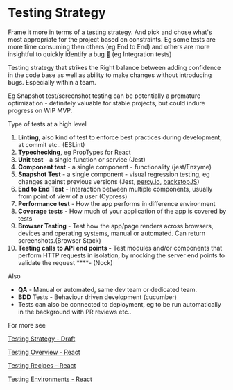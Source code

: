 # Testing Strategy

Frame it more in terms of a testing strategy. And pick and chose what's most appropriate for the project based on constraints. Eg some tests are more time consuming then others (eg End to End) and others are more insightful to quickly identify a bug 🐛 (eg Integration tests)

Testing strategy that strikes the Right balance between adding confidence in the code base as well as ability to make changes without introducing bugs. Especially within a team.

Eg Snapshot test/screenshot testing can be potentially a premature optimization - definitely valuable for stable projects, but could indure progress on WIP MVP.

Type of tests at a high level

1. **Linting**, also kind of test to enforce best practices during development, at commit etc.. (ESLint)
2. **Typechecking**, eg PropTypes for React
3. **Unit test** - a single function or service (Jest)
4. **Component test** - a single component - functionality (jest/Enzyme)
5. **Snapshot Test** - a single component - visual regression testing, eg changes against previous versions (Jest, [percy.io](https://percy.io/), [backstopJS](https://garris.github.io/BackstopJS/))
6. **End to End Test** - Interaction between multiple components, usually from point of view of a user (Cypress)
7. **Performance test** - How the app performs in difference environment
8. **Coverage tests** - How much of your application of the app is covered by tests
9. **Browser Testing** -  Test how the app/page renders across browsers, devices and operating systems, manual or automated. Can return screenshots.(Browser Stack)
10. **Testing calls to API end points -** Test modules and/or components that perform HTTP requests in isolation, by mocking the server end points to validate the request ****- (Nock)

Also

- **QA** - Manual or automated, same dev team or dedicated team.
- **BDD** Tests - Behaviour driven development (cucumber)
- Tests can also be connected to deployment, eg to be run automatically in the background with PR reviews etc..

For more see 

[Testing Strategy - Draft](https://pietropassarelli.net/testing-strategy.html)

[Testing Overview - React](https://reactjs.org/docs/testing.html)

[Testing Recipes - React](https://reactjs.org/docs/testing-recipes.html)

[Testing Environments - React](https://reactjs.org/docs/testing-environments.html)